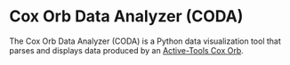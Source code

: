 # Cox Orb Data Analyzer (CODA)
The Cox Orb Data Analyzer (CODA) is a Python data visualization tool that parses and displays data produced by an [Active-Tools Cox Orb](https://active-tools.com/index.php/products/coxorb).